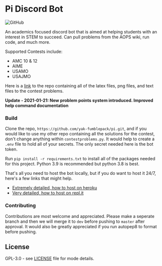 # Pi Discord Bot
![GitHub](https://img.shields.io/github/license/yak-fumblepack/pi?style=plastic)


An academics focused discord bot that is aimed at helping students with an interest in STEM to succeed. Can pull problems from the AOPS wiki, run code, and much more. 

Supported Contests include: 
- AMC 10 & 12
- AIME
- USAMO
- USAJMO

Here is a [link](https://github.com/yak-fumblepack/mathcontests) to the repo containing all of the latex files, png files, and text files to the contest problems. 


**Update - 2021-01-21: New problem points system introduced. Improved help command documentation**

### Build
Clone the repo, `https://github.com/yak-fumblepack/pi.git`, and if you would like to use my other repo containing all the solutions for the contest, don't change anything within `contestproblems.py`. It would help to create a `.env` file to hold all of your secrets. The only secret needed here is the bot token. 

Run `pip install -r requirements.txt` to install all of the packages needed for this project. Python 3.9 is recommended but python 3.8 is best.

That's all you need to host the bot locally, but if you do want to host it 24/7, here's a few links that might help.

- [Extremely detailed, how to host on heroku](https://www.writebots.com/discord-bot-hosting/)
- [Very detailed, how to host on repl.it](https://repl.it/talk/learn/Hosting-discordpy-bots-with-replit/11008)

### Contributing
Contributions are most welcome and appreciated. Please make a seperate branch and then we will merge it to `dev` before pushing to `master` after approval. It would also be greatly appreciated if you run autopep8 to format before pushing. 

## License 
GPL-3.0 - see [LICENSE](https://github.com/yak-fumblepack/pi/blob/master/LICENSE) file for mode details.
